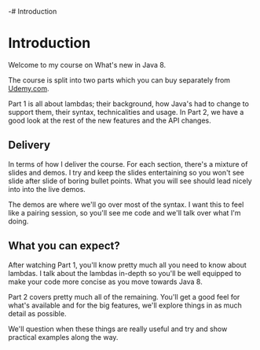 -# Introduction

# Introduction

Welcome to my course on What's new in Java 8.

The course is split into two parts which you can buy separately from [Udemy.com](https://www.udemy.com/whats-new-in-java-8).

Part 1 is all about lambdas; their background, how Java's had to change to support them, their syntax, technicalities and usage. In Part 2, we have a good look at the rest of the new features and the API changes.


## Delivery

In terms of how I deliver the course. For each section, there's a mixture of slides and demos. I try and keep the slides entertaining so you won't see slide after slide of boring bullet points. What you will see should lead nicely into into the live demos.

The demos are where we'll go over most of the syntax. I want this to feel like a pairing session, so you'll see me code and we'll talk over what I'm doing.


## What you can expect?

After watching Part 1, you'll know pretty much all you need to know about lambdas. I talk about the lambdas in-depth so you'll be well equipped to make your code more concise as you move towards Java 8.

Part 2 covers pretty much all of the remaining. You'll get a good feel for what's available and for the big features, we'll explore things in as much detail as possible.

We'll question when these things are really useful and try and show practical examples along the way.

